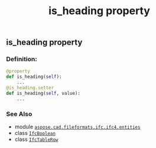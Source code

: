 ﻿---
title: is_heading property
second_title: Aspose.CAD for Python via .NET API References
description: 
type: docs
weight: 60
url: /python-net/aspose.cad.fileformats.ifc.ifc4.entities/ifctablerow/is_heading/
is_root: false
---

## is_heading property

### Definition:
```python
@property
def is_heading(self):
    ...
@is_heading.setter
def is_heading(self, value):
    ...
```

### See Also
* module [`aspose.cad.fileformats.ifc.ifc4.entities`](../../)
* class [`IfcBoolean`](/cad/python-net/aspose.cad.fileformats.ifc.ifc4.types/ifcboolean)
* class [`IfcTableRow`](/cad/python-net/aspose.cad.fileformats.ifc.ifc4.entities/ifctablerow)
